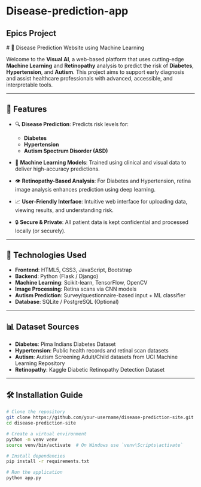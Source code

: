 # Disease-prediction-app
<h2> Epics Project  </h2>
# 🧠  Disease Prediction Website using Machine Learning

Welcome to the **Visual AI**,  a web-based platform that uses cutting-edge **Machine Learning** and **Retinopathy** analysis to predict the risk of **Diabetes**, **Hypertension**, and **Autism**. This project aims to support early diagnosis and assist healthcare professionals with advanced, accessible, and interpretable tools.

---

## 🚀 Features 
 
- 🔍 **Disease Prediction**: Predicts risk levels for: 
  - **Diabetes**
  - **Hypertension**
  - **Autism Spectrum Disorder (ASD)**
  
- 🧠 **Machine Learning Models**: Trained using clinical and visual data to deliver high-accuracy predictions.

- 👁️ **Retinopathy-Based Analysis**: For Diabetes and Hypertension, retina image analysis enhances prediction using deep learning.

- 📈 **User-Friendly Interface**: Intuitive web interface for uploading data, viewing results, and understanding risk.

- 🔒 **Secure & Private**: All patient data is kept confidential and processed locally (or securely).

---

## 🧪 Technologies Used

- **Frontend**: HTML5, CSS3, JavaScript, Bootstrap
- **Backend**: Python (Flask / Django)
- **Machine Learning**: Scikit-learn, TensorFlow, OpenCV
- **Image Processing**: Retina scans via CNN models
- **Autism Prediction**: Survey/questionnaire-based input + ML classifier
- **Database**: SQLite / PostgreSQL (Optional)

---

## 📊 Dataset Sources

- **Diabetes**: Pima Indians Diabetes Dataset
- **Hypertension**: Public health records and retinal scan datasets
- **Autism**: Autism Screening Adult/Child datasets from UCI Machine Learning Repository
- **Retinopathy**: Kaggle Diabetic Retinopathy Detection Dataset

---

## 🛠️ Installation Guide

```bash
# Clone the repository
git clone https://github.com/your-username/disease-prediction-site.git
cd disease-prediction-site

# Create a virtual environment
python -m venv venv
source venv/bin/activate  # On Windows use `venv\Scripts\activate`

# Install dependencies
pip install -r requirements.txt

# Run the application
python app.py
